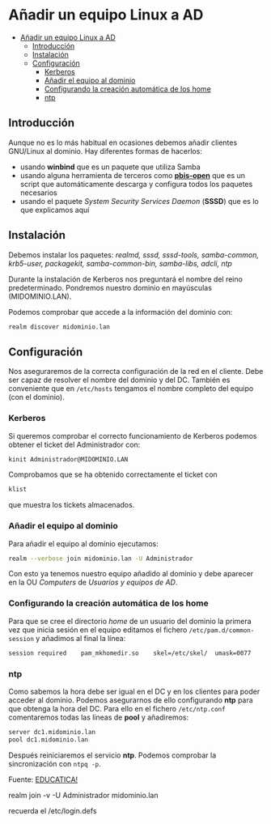 # Añadir un equipo Linux a AD
- [Añadir un equipo Linux a AD](#añadir-un-equipo-linux-a-ad)
  - [Introducción](#introducción)
  - [Instalación](#instalación)
  - [Configuración](#configuración)
    - [Kerberos](#kerberos)
    - [Añadir el equipo al dominio](#añadir-el-equipo-al-dominio)
    - [Configurando la creación automática de los home](#configurando-la-creación-automática-de-los-home)
    - [ntp](#ntp)

## Introducción
Aunque no es lo más habitual en ocasiones debemos añadir clientes GNU/Linux al dominio. Hay diferentes formas de hacerlos:
- usando **winbind** que es un paquete que utiliza Samba
- usando alguna herramienta de terceros como [**pbis-open**](https://github.com/BeyondTrust/pbis-open/releases) que es un script que automáticamente descarga y configura todos los paquetes necesarios
- usando el paquete _System Security Services Daemon_ (**SSSD**) que es lo que explicamos aquí

## Instalación
Debemos instalar los paquetes:
_realmd, sssd, sssd-tools, samba-common, krb5-user, packagekit, samba-common-bin, samba-libs, adcli, ntp_

Durante la instalación de Kerberos nos preguntará el nombre del reino predeterminado. Pondremos nuestro dominio en mayúsculas (MIDOMINIO.LAN).

Podemos comprobar que accede a la información del dominio con:
```bash
realm discover midominio.lan
```

## Configuración
Nos aseguraremos de la correcta configuración de la red en el cliente. Debe ser capaz de resolver el nombre del dominio y del DC. También es conveniente que en `/etc/hosts` tengamos el nombre completo del equipo (con el dominio).

### Kerberos
Si queremos comprobar el correcto funcionamiento de Kerberos podemos obtener el ticket del Administrador con:
```bash
kinit Administrador@MIDOMINIO.LAN
```

Comprobamos que se ha obtenido correctamente el ticket con
```bash
klist
```

que muestra los tickets almacenados.

### Añadir el equipo al dominio
Para añadir el equipo al dominio ejecutamos:
```bash
realm --verbose join midominio.lan -U Administrador
```

Con esto ya tenemos nuestro equipo añadido al dominio y debe aparecer en la OU _Computers_ de _Usuarios y equipos de AD_.

### Configurando la creación automática de los home
Para que se cree el directorio _home_ de un usuario del dominio la primera vez que inicia sesión en el equipo editamos el fichero `/etc/pam.d/common-session` y añadimos al final la línea:
```bash
session required    pam_mkhomedir.so    skel=/etc/skel/  umask=0077
```

### ntp
Como sabemos la hora debe ser igual en el DC y en los clientes para poder acceder al dominio. Podemos asegurarnos de ello configurando **ntp** para que obtenga la hora del DC. Para ello en el fichero `/etc/ntp.conf` comentaremos todas las líneas de **pool** y añadiremos:
```bash
server dc1.midominio.lan
pool dc1.midominio.lan
```

Después reiniciaremos el servicio **ntp**. Podemos comprobar la sincronización con `ntpq -p`.

Fuente: [EDUCATICA!](https://www.educatica.es/informatica/anadiendo-un-sistema-gnu-linux-al-dominio/)

realm join -v -U Administrador midominio.lan

recuerda el /etc/login.defs

